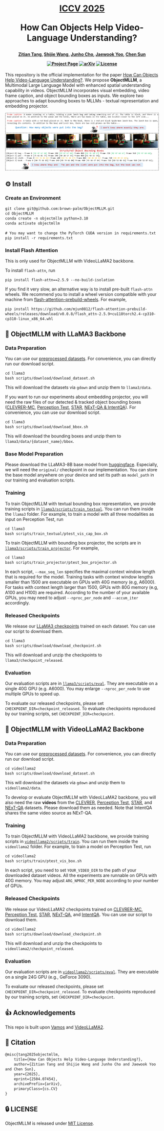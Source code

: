 <h1 align="center">

[ICCV 2025](https://iccv.thecvf.com/Conferences/2025)

How Can Objects Help Video-Language Understanding?
</h1>

<h4 align="center">

[Zitian Tang](https://zitiantang.github.io/), [Shijie Wang](https://wang-sj16.github.io/), [Junho Cho](), [Jaewook Yoo](), [Chen Sun](https://chensun.me/index.html)

[![Project Page](https://img.shields.io/badge/Project_Page-green)](https://brown-palm.github.io/ObjectMLLM/)
[![arXiv](https://img.shields.io/badge/Arxiv-2504.07454-AD1C18.svg?logo=arXiv)](https://arxiv.org/abs/2504.07454)
[![License](https://img.shields.io/badge/License-MIT-yellow)](https://github.com/brown-palm/ObjectMLLM/blob/main/LICENSE)
<br>

</h4>


This repository is the official implementation for the paper [How Can Objects Help Video-Language Understanding?](https://arxiv.org/abs/2504.07454). We propose **ObjectMLLM**, a Multimodal Large Language Model with enhanced spatial understanding capability in videos. ObjectMLLM incorporates visual embedding, video frame caption, and object bounding boxes as inputs. We explore two approaches to adapt bounding boxes to MLLMs - textual representation and embedding projector.

![teaser](assests/teaser.png)

## ⚙️ Install
### Create an Environment
```
git clone git@github.com:brown-palm/ObjectMLLM.git
cd ObjectMLLM
conda create -n objectmllm python=3.10
conda activate objectmllm

# You may want to change the PyTorch CUDA version in requirements.txt
pip install -r requirements.txt
```

### Install Flash Attention

This is only used for ObjectMLLM with VideoLLaMA2 backbone.

To install `flash-attn`, run
```
pip install flash-attn==2.5.9 --no-build-isolation
```

If you find it very slow, an alternative way is to install pre-built `flash-attn` wheels. We recommend you to install a wheel version compatible with your machine from [flash-attention-prebuild-wheels](https://github.com/mjun0812/flash-attention-prebuild-wheels). For example,
```
pip install https://github.com/mjun0812/flash-attention-prebuild-wheels/releases/download/v0.0.8/flash_attn-2.5.9+cu118torch2.4-cp310-cp310-linux_x86_64.whl
```


## 🦙 ObjectMLLM with LLaMA3 Backbone

### Data Preparation

You can use our [preprocessed datasets](https://drive.google.com/file/d/10OBYMpsONUjd9GZ_0K7TgY3jBN6cBNs6/view?usp=drive_link). For convenience, you can directly run our download script.
```
cd llama3
bash scripts/download/download_dataset.sh
```
This will download the datasets via `gdown` and unzip them to `llama3/data`.

If you want to run our experiments about embedding projector, you will need the raw files of our detected & tracked object bounding boxes ([CLEVRER-MC](https://drive.google.com/file/d/1xqBAhHXmpqZSPOxzMJOsQO5wEyRXxqA5/view?usp=drive_link), [Perception Test](https://drive.google.com/file/d/1wrjq0nPSvGABgrVoMJk-4DJ0rMwOMutl/view?usp=drive_link), [STAR](https://drive.google.com/file/d/1TlHffKte_XmgdUQUCRx4uX0AKy33kI_o/view?usp=drive_link), [NExT-QA & IntentQA](https://drive.google.com/file/d/1KiYfx3tS0mMdezAgBJ_p9ekm7eIqJz_U/view?usp=drive_link)). For convenience, you can use our download script.
```
cd llama3
bash scripts/download/download_bbox.sh
```
This will download the bounding boxes and unzip them to `llama3/data/{dataset_name}/bbox`.

### Base Model Preparation

Please download the LLaMA3-8B base model from [huggingface](https://huggingface.co/meta-llama/Meta-Llama-3-8B). Especially, we will need the `original/` checkpoint in our implementation. You can store the base model anywhere on your device and set its path as `model_path` in our training and evaluation scripts.

### Training

To train ObjectMLLM with textual bounding box representation, we provide training scripts in [`llama3/scripts/train_textual`](llama3/scripts/train_textual). You can run them inside the `llama3` folder. For example, to train a model with all three modalities as input on Perception Test, run
```
cd llama3
bash scripts/train_textual/ptest_vis_cap_box.sh
```

To train ObjectMLLM with bounding box projector, the scripts are in [`llama3/scripts/train_projector`](llama3/scripts/train_projector). For example,
```
cd llama3
bash scripts/train_projector/ptest_box_projector.sh
```

In each script, `--max_seq_len` specifies the maximal context window length that is required for the model. Training tasks with context window lengths smaller than 1500 are executable on GPUs with 40G memory (e.g, A6000). For tasks with context length larger than 1500, GPUs with 80G memory (e.g, A100 and H100) are required. According to the number of your available GPUs, you may need to adjust `--nproc_per_node` and `--accum_iter` accordingly.

### Released Checkpoints

We release our [LLaMA3 checkpoints](https://drive.google.com/file/d/1ZUt2f_iYFL-nCLXwWqvYnJS9p7to1Md0/view?usp=drive_link) trained on each dataset. You can use our script to download them.
```
cd llama3
bash scripts/download/download_checkpoint.sh
```
This will download and unzip the checkpoints to `llama3/checkpoint_released`.

### Evaluation

Our evaluation scripts are in [`llama3/scripts/eval`](llama3/scripts/eval). They are executable on a single 40G GPU (e.g. A6000). You may enlarge `--nproc_per_node` to use multiple GPUs to speed up. 

To evaluate our released checkpoints, please set `CHECKPOINT_DIR=checkpoint_released`. To evaluate checkpoints reproduced by our training scripts, set `CHECKPOINT_DIR=checkpoint`.

## 🤖 ObjectMLLM with VideoLLaMA2 Backbone

### Data Preparation

You can use our [preprocessed datasets](https://drive.google.com/file/d/1TLY0Qa0c7lFWokinBFgGX5qdIeajQ0_t/view?usp=drive_link). For convenience, you can directly run our download script.
```
cd videollama2
bash scripts/download/download_dataset.sh
```
This will download the datasets via `gdown` and unzip them to `videollama2/data`.

To develop or evaluate ObjectMLLM with VideoLLaMA2 backbone, you will also need the raw **videos** from the [CLEVRER](http://clevrer.csail.mit.edu/#), [Perception Test](https://github.com/google-deepmind/perception_test), [STAR](https://bobbywu.com/STAR/), and [NExT-QA](https://github.com/doc-doc/NExT-QA) datasets. Please download them as needed. Note that IntentQA shares the same video source as NExT-QA.

### Training

To train ObjectMLLM with VideoLLaMA2 backbone, we provide training scripts in [`videollama2/scripts/train`](videollama2/scripts/train). You can run them inside the `videollama2` folder. For example, to train a model on Perception Test, run
```
cd videollama2
bash scripts/train/ptest_vis_box.sh
```

In each script, you need to set `YOUR_VIDEO_DIR` to the path of your downloaded dataset videos. All the experiments are runnable on GPUs with 40G memory. You may adjust `ARG_NPROC_PER_NODE` according to your number of GPUs.

### Released Checkpoints

We release our VideoLLaMA2 checkpoints trained on [CLEVRER-MC](https://drive.google.com/file/d/1wop4SBf9iicx7I4nEsvoGtyiPQCaE8iK/view?usp=drive_link), [Perception Test](https://drive.google.com/file/d/1hDh75PhEv33k1BepLsGMQJpxU1IJco9d/view?usp=drive_link), [STAR](https://drive.google.com/file/d/1lhY-WKSlH_gj2wzrMitC2Uc3o6Ih2sCF/view?usp=drive_link), [NExT-QA](https://drive.google.com/file/d/1XxJ8cCB1c3O4r0sILIMyUPyDFbwpo4J1/view?usp=drive_link), and [IntentQA](https://drive.google.com/file/d/1pIZSf68bILH3Tv_VDCZ9PPOzbSHhJ15A/view?usp=drive_link). You can use our script to download them.
```
cd videollama2
bash scripts/download/download_checkpoint.sh
```
This will download and unzip the checkpoints to `videollama2/checkpoint_released`.

### Evaluation

Our evaluation scripts are in [`videollama2/scripts/eval`](videollama2/scripts/eval). They are executable on a single 24G GPU (e.g., GeForce 3090).

To evaluate our released checkpoints, please set `CHECKPOINT_DIR=checkpoint_released`. To evaluate checkpoints reproduced by our training scripts, set `CHECKPOINT_DIR=checkpoint`.


## 👍 Acknowledgements

This repo is built upon [Vamos](https://github.com/brown-palm/Vamos) and [VideoLLaMA2](https://github.com/DAMO-NLP-SG/VideoLLaMA2).

## 📑 Citation
```
@misc{tang2025objectmllm,
    title={How Can Objects Help Video-Language Understanding?}, 
    author={Zitian Tang and Shijie Wang and Junho Cho and Jaewook Yoo and Chen Sun},
    year={2025},
    eprint={2504.07454},
    archivePrefix={arXiv},
    primaryClass={cs.CV}
}
```

## 🔒 LICENSE
ObjectMLLM is released under [MIT License](LICENSE).